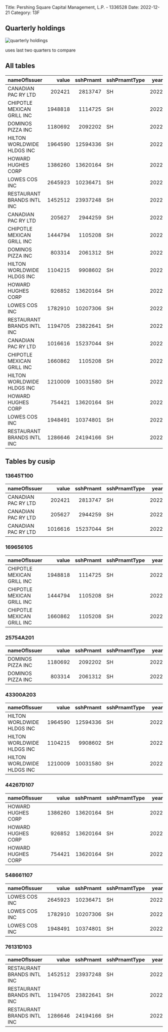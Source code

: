 Title: Pershing Square Capital Management, L.P. - 1336528 
Date: 2022-12-21 
Category: 13F 
## Quarterly holdings 

![quarterly holdings]({attach}images/bill_ackman_202204.png) 

uses last two quarters to compare 

## All tables 

| nameOfIssuer               |   value |   sshPrnamt | sshPrnamtType   |   year |   quarter |
|:---------------------------|--------:|------------:|:----------------|-------:|----------:|
| CANADIAN PAC RY LTD        |  202421 |     2813747 | SH              |   2022 |         1 |
| CHIPOTLE MEXICAN GRILL INC | 1948818 |     1114725 | SH              |   2022 |         1 |
| DOMINOS PIZZA INC          | 1180692 |     2092202 | SH              |   2022 |         1 |
| HILTON WORLDWIDE HLDGS INC | 1964590 |    12594336 | SH              |   2022 |         1 |
| HOWARD HUGHES CORP         | 1386260 |    13620164 | SH              |   2022 |         1 |
| LOWES COS INC              | 2645923 |    10236471 | SH              |   2022 |         1 |
| RESTAURANT BRANDS INTL INC | 1452512 |    23937248 | SH              |   2022 |         1 |
| CANADIAN PAC RY LTD        |  205627 |     2944259 | SH              |   2022 |         3 |
| CHIPOTLE MEXICAN GRILL INC | 1444794 |     1105208 | SH              |   2022 |         3 |
| DOMINOS PIZZA INC          |  803314 |     2061312 | SH              |   2022 |         3 |
| HILTON WORLDWIDE HLDGS INC | 1104215 |     9908602 | SH              |   2022 |         3 |
| HOWARD HUGHES CORP         |  926852 |    13620164 | SH              |   2022 |         3 |
| LOWES COS INC              | 1782910 |    10207306 | SH              |   2022 |         3 |
| RESTAURANT BRANDS INTL INC | 1194705 |    23822641 | SH              |   2022 |         3 |
| CANADIAN PAC RY LTD        | 1016616 |    15237044 | SH              |   2022 |         4 |
| CHIPOTLE MEXICAN GRILL INC | 1660862 |     1105208 | SH              |   2022 |         4 |
| HILTON WORLDWIDE HLDGS INC | 1210009 |    10031580 | SH              |   2022 |         4 |
| HOWARD HUGHES CORP         |  754421 |    13620164 | SH              |   2022 |         4 |
| LOWES COS INC              | 1948491 |    10374801 | SH              |   2022 |         4 |
| RESTAURANT BRANDS INTL INC | 1286646 |    24194166 | SH              |   2022 |         4 |

## Tables by cusip 


 
### 13645T100 

| nameOfIssuer        |   value |   sshPrnamt | sshPrnamtType   |   year |   quarter |
|:--------------------|--------:|------------:|:----------------|-------:|----------:|
| CANADIAN PAC RY LTD |  202421 |     2813747 | SH              |   2022 |         1 |
| CANADIAN PAC RY LTD |  205627 |     2944259 | SH              |   2022 |         3 |
| CANADIAN PAC RY LTD | 1016616 |    15237044 | SH              |   2022 |         4 |
 

 
### 169656105 

| nameOfIssuer               |   value |   sshPrnamt | sshPrnamtType   |   year |   quarter |
|:---------------------------|--------:|------------:|:----------------|-------:|----------:|
| CHIPOTLE MEXICAN GRILL INC | 1948818 |     1114725 | SH              |   2022 |         1 |
| CHIPOTLE MEXICAN GRILL INC | 1444794 |     1105208 | SH              |   2022 |         3 |
| CHIPOTLE MEXICAN GRILL INC | 1660862 |     1105208 | SH              |   2022 |         4 |
 

 
### 25754A201 

| nameOfIssuer      |   value |   sshPrnamt | sshPrnamtType   |   year |   quarter |
|:------------------|--------:|------------:|:----------------|-------:|----------:|
| DOMINOS PIZZA INC | 1180692 |     2092202 | SH              |   2022 |         1 |
| DOMINOS PIZZA INC |  803314 |     2061312 | SH              |   2022 |         3 |
 

 
### 43300A203 

| nameOfIssuer               |   value |   sshPrnamt | sshPrnamtType   |   year |   quarter |
|:---------------------------|--------:|------------:|:----------------|-------:|----------:|
| HILTON WORLDWIDE HLDGS INC | 1964590 |    12594336 | SH              |   2022 |         1 |
| HILTON WORLDWIDE HLDGS INC | 1104215 |     9908602 | SH              |   2022 |         3 |
| HILTON WORLDWIDE HLDGS INC | 1210009 |    10031580 | SH              |   2022 |         4 |
 

 
### 44267D107 

| nameOfIssuer       |   value |   sshPrnamt | sshPrnamtType   |   year |   quarter |
|:-------------------|--------:|------------:|:----------------|-------:|----------:|
| HOWARD HUGHES CORP | 1386260 |    13620164 | SH              |   2022 |         1 |
| HOWARD HUGHES CORP |  926852 |    13620164 | SH              |   2022 |         3 |
| HOWARD HUGHES CORP |  754421 |    13620164 | SH              |   2022 |         4 |
 

 
### 548661107 

| nameOfIssuer   |   value |   sshPrnamt | sshPrnamtType   |   year |   quarter |
|:---------------|--------:|------------:|:----------------|-------:|----------:|
| LOWES COS INC  | 2645923 |    10236471 | SH              |   2022 |         1 |
| LOWES COS INC  | 1782910 |    10207306 | SH              |   2022 |         3 |
| LOWES COS INC  | 1948491 |    10374801 | SH              |   2022 |         4 |
 

 
### 76131D103 

| nameOfIssuer               |   value |   sshPrnamt | sshPrnamtType   |   year |   quarter |
|:---------------------------|--------:|------------:|:----------------|-------:|----------:|
| RESTAURANT BRANDS INTL INC | 1452512 |    23937248 | SH              |   2022 |         1 |
| RESTAURANT BRANDS INTL INC | 1194705 |    23822641 | SH              |   2022 |         3 |
| RESTAURANT BRANDS INTL INC | 1286646 |    24194166 | SH              |   2022 |         4 |
 


